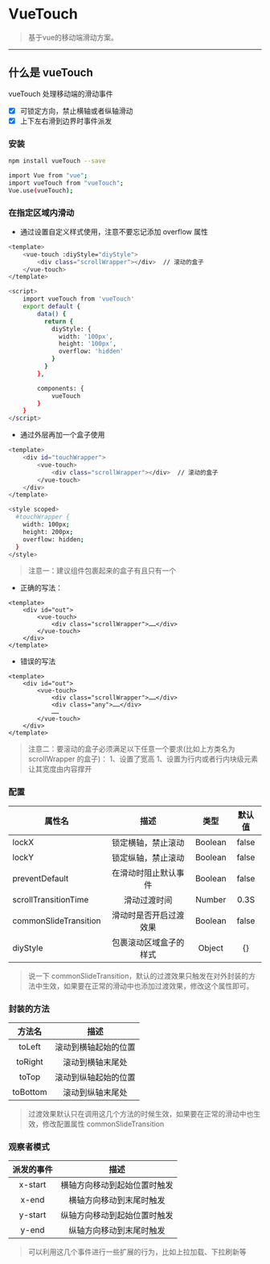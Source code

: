 # VueTouch

> 基于vue的移动端滑动方案。

------
## 什么是 vueTouch

vueTouch 处理移动端的滑动事件

- [x] 可锁定方向，禁止横轴或者纵轴滑动
- [x] 上下左右滑到边界时事件派发

### 安装
```bash
npm install vueTouch --save
```

```bash
import Vue from "vue";
import vueTouch from "vueTouch";
Vue.use(vueTouch);
```

### 在指定区域内滑动
* 通过设置自定义样式使用，注意不要忘记添加 overflow 属性
```bash
<template>
    <vue-touch :diyStyle="diyStyle">
        <div class="scrollWrapper"></div>  // 滚动的盒子
    </vue-touch>
</template>

<script>
    import vueTouch from 'vueTouch'
    export default {
        data() {
          return {
            diyStyle: {
              width: '100px',
              height: '100px',
              overflow: 'hidden'
            }
          }
        },

        components: {
            vueTouch
        }
    }
</script>
```
* 通过外层再加一个盒子使用
```bash
<template>
    <div id="touchWrapper">
        <vue-touch>
            <div class="scrollWrapper"></div>  // 滚动的盒子
        </vue-touch>
    </div>
</template>

<style scoped>
  #touchWrapper {
    width: 100px;
    height: 200px;
    overflow: hidden;
  }
</style>
```

> 注意一：建议组件包裹起来的盒子有且只有一个

* 正确的写法：
```
<template>
    <div id="out">
        <vue-touch>
            <div class="scrollWrapper">……</div>
        </vue-touch>
    </div>
</template>
```
* 错误的写法
```
<template>
    <div id="out">
        <vue-touch>
            <div class="scrollWrapper">……</div>
            <div class="any">……</div>
            ……
        </vue-touch>
    </div>
</template>
```

> 注意二：要滚动的盒子必须满足以下任意一个要求(比如上方类名为 scrollWrapper 的盒子)：
            1、设置了宽高
            1、设置为行内或者行内块级元素让其宽度由内容撑开

### 配置

| 属性名     | 描述   |  类型  |  默认值  |
| --------   | :----:  | :----:  | :----:  |
| lockX     | 锁定横轴，禁止滚动 |   Boolean     |   false     |
| lockY        |   锁定纵轴，禁止滚动   |   Boolean     |   false   |
| preventDefault        |   在滑动时阻止默认事件   |   Boolean     |   false   |
| scrollTransitionTime        |   滑动过渡时间   |   Number     |   0.3S   |
| commonSlideTransition        |   滑动时是否开启过渡效果   |    Boolean     |  false   |
| diyStyle        |   包裹滚动区域盒子的样式   |   Object     |   {}   |

> 说一下 commonSlideTransition，默认的过渡效果只触发在对外封装的方法中生效，如果要在正常的滑动中也添加过渡效果，修改这个属性即可。

### 封装的方法
| 方法名     | 描述   |
| :----:   | :----:  |
| toLeft     | 滚动到横轴起始的位置 |
| toRight        |   滚动到横轴末尾处   |
| toTop        |   滚动到纵轴起始的位置   |
| toBottom        |   滚动到纵轴末尾处   |
> 过渡效果默认只在调用这几个方法的时候生效，如果要在正常的滑动中也生效，修改配置属性 commonSlideTransition

### 观察者模式
| 派发的事件     | 描述   |
| :----:   | :----:  |
| x-start     | 横轴方向移动到起始位置时触发 |
| x-end        |   横轴方向移动到末尾时触发   |
| y-start        |   纵轴方向移动到起始位置时触发   |
| y-end        |   纵轴方向移动到末尾时触发   |
> 可以利用这几个事件进行一些扩展的行为，比如上拉加载、下拉刷新等
